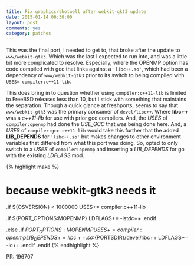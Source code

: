 ```yaml
---
title: Fix graphics/shotwell after webkit-gkt3 update
date: 2015-01-14 06:30:00
layout: post
comments: yes
category: patches
---
```


This was the final port, I needed to get to, that broke after the update to `www/webkit-gtk3`.  Which was the last I expected to
run into, and was a little bit more complicated to resolve.  Especially, where the OPENMP option has code compiled with gcc that
links against a `'libc++.so'`, which had been a dependency of `www/webkit-gtk3` prior to its switch to being compiled with
`USES= compiler:c++11-lib`.

This does bring in to question whether using `compiler:c++11-lib` is limited to FreeBSD releases less than 10, but I stick with
something that maintains the separation.  Though a quick glance at freshports, seems to say that `www/webkit-gtk3` was the
primary consumer of `devel/libc++`.  Where **libc++** was a *c++11-lib* for use with prior gcc compilers.  And, the *USES* of
`compiler:openmp` had done the *USE_GCC* that was being done here.  And, a *USES* of `compiler:gcc-c++11-lib` would take this
further that the added **LIB_DEPENDS** for `'libc++.so'` but makes changes to other environment variables that differed from what
this port was doing.  So, opted to only switch to a *USES* of `compiler:openmp` and inserting a *LIB_DEPENDS* for go with the
existing *LDFLAGS* mod.

{% highlight make %}
# because webkit-gtk3 needs it
.if ${OSVERSION} < 1000000
USES+=		compiler:c++11-lib

.if ${PORT_OPTIONS:MOPENMP}
LDFLAGS+=	-lstdc++
.endif

.else
.if ${PORT_OPTIONS:MOPENMP}
USES+=		compiler:openmp
LIB_DEPENDS+=	libc++.so:${PORTSDIR}/devel/libc++
LDFLAGS+=	-lc++
.endif
.endif
{% endhighlight %}

PR: 196707
